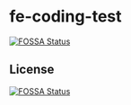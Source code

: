 # fe-coding-test
[![FOSSA Status](https://app.fossa.io/api/projects/git%2Bgithub.com%2Fburntime%2Ffe-coding-test.svg?type=shield)](https://app.fossa.io/projects/git%2Bgithub.com%2Fburntime%2Ffe-coding-test?ref=badge_shield)



## License
[![FOSSA Status](https://app.fossa.io/api/projects/git%2Bgithub.com%2Fburntime%2Ffe-coding-test.svg?type=large)](https://app.fossa.io/projects/git%2Bgithub.com%2Fburntime%2Ffe-coding-test?ref=badge_large)